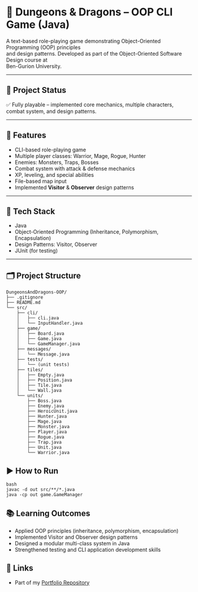 # 🐉 Dungeons & Dragons – OOP CLI Game (Java)

A text-based role-playing game demonstrating Object-Oriented Programming (OOP) principles  
and design patterns. Developed as part of the Object-Oriented Software Design course at  
Ben-Gurion University.

---

## 📌 Project Status
✅ Fully playable – implemented core mechanics, multiple characters, combat system, and design patterns.

---

## 🎯 Features
- CLI-based role-playing game
- Multiple player classes: Warrior, Mage, Rogue, Hunter
- Enemies: Monsters, Traps, Bosses
- Combat system with attack & defense mechanics
- XP, leveling, and special abilities
- File-based map input
- Implemented **Visitor** & **Observer** design patterns

---

## 🧰 Tech Stack
- Java  
- Object-Oriented Programming (Inheritance, Polymorphism, Encapsulation)  
- Design Patterns: Visitor, Observer  
- JUnit (for testing)

---

## 🗂️ Project Structure
```
DungeonsAndDragons-OOP/
├── .gitignore
├── README.md
└── src/
    ├── cli/
    │   ├── cli.java
    │   └── InputHandler.java
    ├── game/
    │   ├── Board.java
    │   ├── Game.java
    │   └── GameManager.java
    ├── messages/
    │   └── Message.java
    ├── tests/
    │   └── (unit tests)
    ├── tiles/
    │   ├── Empty.java
    │   ├── Position.java
    │   ├── Tile.java
    │   └── Wall.java
    └── units/
        ├── Boss.java
        ├── Enemy.java
        ├── HeroicUnit.java
        ├── Hunter.java
        ├── Mage.java
        ├── Monster.java
        ├── Player.java
        ├── Rogue.java
        ├── Trap.java
        ├── Unit.java
        └── Warrior.java
```

## ▶️ How to Run
```
bash
javac -d out src/**/*.java
java -cp out game.GameManager
```

## 📚 Learning Outcomes
- Applied OOP principles (inheritance, polymorphism, encapsulation)
- Implemented Visitor and Observer design patterns
- Designed a modular multi-class system in Java
- Strengthened testing and CLI application development skills

## 🔗 Links
- Part of my [Portfolio Repository](https://github.com/AsafCo2211/Portfolio)
